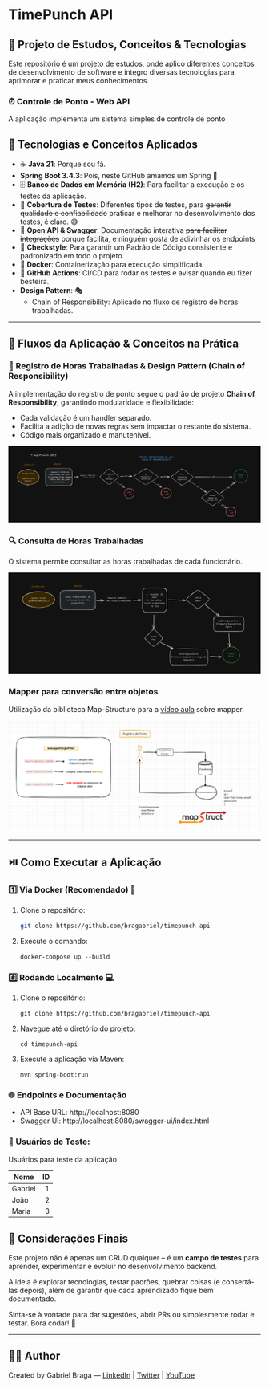 # TimePunch API

## 📌 Projeto de Estudos, Conceitos & Tecnologias

Este repositório é um projeto de estudos, onde aplico diferentes conceitos de desenvolvimento de software e integro 
diversas tecnologias para aprimorar e praticar meus conhecimentos.

### ⏰ Controle de Ponto - Web API
 
A aplicação implementa um sistema simples de controle de ponto

## 🚀 Tecnologias e Conceitos Aplicados

- ☕ **Java 21**: Porque sou fã.
- **Spring Boot 3.4.3**: Pois, neste GitHub amamos um Spring 🌱
- 🗄 **Banco de Dados em Memória (H2)**: Para facilitar a execução e os testes da aplicação. ️
- 🧪 **Cobertura de Testes**: Diferentes tipos de testes, para ~~garantir qualidade e confiabilidade~~ praticar e 
  melhorar no desenvolvimento dos testes, é claro. 😅
- 📜 **Open API & Swagger**: Documentação interativa ~~para facilitar integrações~~ porque facilita, e ninguém gosta de 
  adivinhar os 
  endpoints 
- 🧹 **Checkstyle**: Para garantir um Padrão de Código consistente e padronizado em todo o projeto. 
- 🐳 **Docker**: Containerização para execução simplificada.
- 🤖 **GitHub Actions**: CI/CD para rodar os testes e avisar quando eu fizer besteira. 
- **Design Pattern**: 🎭
  - Chain of Responsibility: Aplicado no fluxo de registro de horas trabalhadas.

---

## 🔗 Fluxos da Aplicação & Conceitos na Prática

### 📝 Registro de Horas Trabalhadas & Design Pattern (Chain of Responsibility)

A implementação do registro de ponto segue o padrão de projeto **Chain of Responsibility**, garantindo modularidade e flexibilidade:

- Cada validação é um handler separado.
- Facilita a adição de novas regras sem impactar o restante do sistema.
- Código mais organizado e manutenível.

![register-punch-clock-diagram.png](diagram/register-punch-clock-diagram.png)

### 🔍 Consulta de Horas Trabalhadas

O sistema permite consultar as horas trabalhadas de cada funcionário.

![get-worked-hours-diagram.png](diagram/get-worked-hours-diagram.png)

### Mapper para conversão entre objetos

Utilização da biblioteca Map-Structure para a [vídeo aula]() sobre mapper.

![mapper-diagram.png](diagram/mapper-diagram.png)

---

## ⏯️ Como Executar a Aplicação

### 1️⃣ Via Docker (Recomendado) 🐳

1. Clone o repositório:
   ```bash
   git clone https://github.com/bragabriel/timepunch-api
   ```

2. Execute o comando:
    ```
    docker-compose up --build
    ```

### #️⃣ Rodando Localmente 💻

1. Clone o repositório:
    ```
    git clone https://github.com/bragabriel/timepunch-api
    ```

2. Navegue até o diretório do projeto:
    ```
    cd timepunch-api
    ```

3. Execute a aplicação via Maven:
    ```
    mvn spring-boot:run
    ```

### 🌐 Endpoints e Documentação

- API Base URL: http://localhost:8080
- Swagger UI: http://localhost:8080/swagger-ui/index.html

### 💬 Usuários de Teste:
Usuários para teste da aplicação

| Nome    | ID  |
|---------|----:|
| Gabriel |  1  |
| João    |  2  |
| Maria   |  3  |

## 🎯 Considerações Finais

Este projeto não é apenas um CRUD qualquer – é um **campo de testes** para aprender, experimentar e evoluir no 
desenvolvimento backend.

A ideia é explorar tecnologias, testar padrões, quebrar coisas (e consertá-las depois), além de garantir que cada aprendizado fique bem documentado.

Sinta-se à vontade para dar sugestões, abrir PRs ou simplesmente rodar e testar. Bora codar! 🚀

---

## 👨‍💻 Author

Created by Gabriel Braga — [LinkedIn](https://www.linkedin.com/in/gabriel-braga-da-silva/) |
[Twitter](https://x.com/gbraga_dev) |
[YouTube](https://www.youtube.com/@gabrielbragadev)